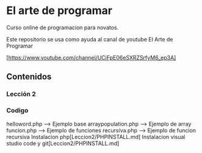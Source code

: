 # El arte de programar
Curso online de programacion para novatos.

Este repositorio se usa como ayuda al canal de youtube El Arte de Programar

[https://www.youtube.com/channel/UCiFpE06eSXRZSrfyM6_ep3A]
## Contenidos

### Lección 2

### Codigo
helloword.php --> Ejemplo base
arraypopulation.php --> Ejemplo de array
funcion.php --> Ejemplo de funciones
recursiva.php --> Ejemplo de funcion recursiva
Instalacion php[Leccion2/PHPINSTALL.md]
Instalacion visual studio code y git[Leccion2/PHPINSTALL.md]